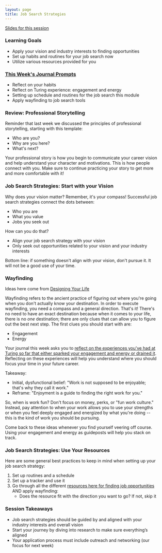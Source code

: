 ```yaml
---
layout: page
title: Job Search Strategies
---
```


[Slides for this session](https://docs.google.com/presentation/d/1DD1ZBuUDJN96ojOhP4pGOQzvcdjfah1AwVrZGwjggAs/edit?usp=sharing)

### Learning Goals
* Apply your vision and industry interests to finding opportunities
* Set up habits and routines for your job search now
* Utilize various resources provided for you

### [This Week's Journal Prompts](https://github.com/turingschool/career-development-curriculum-site/blob/master/module_two/mod2_career_journal_prompts.md#week-3)
* Reflect on your habits
* Reflect on Turing experience: engagement and energy
* Setting up schedule and routines for the job search this module
* Apply wayfinding to job search tools

### Review: Professional Storytelling
Reminder that last week we discussed the principles of professional storytelling, starting with this template:

* Who are you?
* Why are you here?
* What's next?

Your professional story is how you begin to communicate your career vision and help understand your character and motivations. This is how people connect with you. Make sure to continue practicing your story to get more and more comfortable with it!

### Job Search Strategies: Start with your Vision
Why does your vision matter? Remember, it's your compass! Successful job search strategies connect the dots between:
* Who you are
* What you value
* Jobs you seek out

How can you do that?
* Align your job search strategy with your vision
* Only seek out opportunities related to your vision and your industry interests

Bottom line: if something doesn't align with your vision, don't pursue it. It will not be a good use of your time.

### Wayfinding
Ideas here come from [Designing Your Life](https://bookshop.org/books/designing-your-life-how-to-build-a-well-lived-joyful-life/9781101875322)

Wayfinding refers to the ancient practice of figuring out where you're going when you don't actually know your destination. In order to execute wayfinding, you need a compass and a general direction. That's it! There's no need to have an exact destination because when it comes to your life, there is no *one* destination; there are only clues that can allow you to figure out the best next step. The first clues you should start with are:

* Engagement
* Energy

Your journal this week asks you to [reflect on the experiences you've had at Turing so far that either sparked your engagement and energy or drained it](https://github.com/turingschool/career-development-curriculum-site/blob/master/module_two/mod2_career_journal_prompts.md#week-3). Reflecting on these experiences will help you understand where you should focus your time in your future career.

Takeaway:
* Initial, dysfunctional belief: "Work is not supposed to be enjoyable; that's why they call it work."
* Reframe: "Enjoyment is a guide to finding the right work for you." 

So, when is work fun? Don't focus on money, perks, or "fun work culture." Instead, pay attention to when your work allows you to use your strengths or when you feel deeply engaged and energized by what you're doing -- this is the kind of work you should be pursuing. 

Come back to these ideas whenever you find yourself veering off course. Using your engagement and energy as guideposts will help you stack on track. 

### Job Search Strategies: Use Your Resources
Here are some general best practices to keep in mind when setting up your job search strategy:

1. Set up routines and a schedule
2. Set up a tracker and use it
3. Go through all the different [resources here for finding job opportunities](/resources/finding_opportunities) AND apply wayfinding:
    * Does the resource fit with the direction you want to go? If not, skip it


### Session Takeaways
* Job search strategies should be guided by and aligned with your industry interests and overall vision
* Start your journey by diving into research to make sure everything’s aligned
* Your application process must include outreach and networking (our focus for next week)
